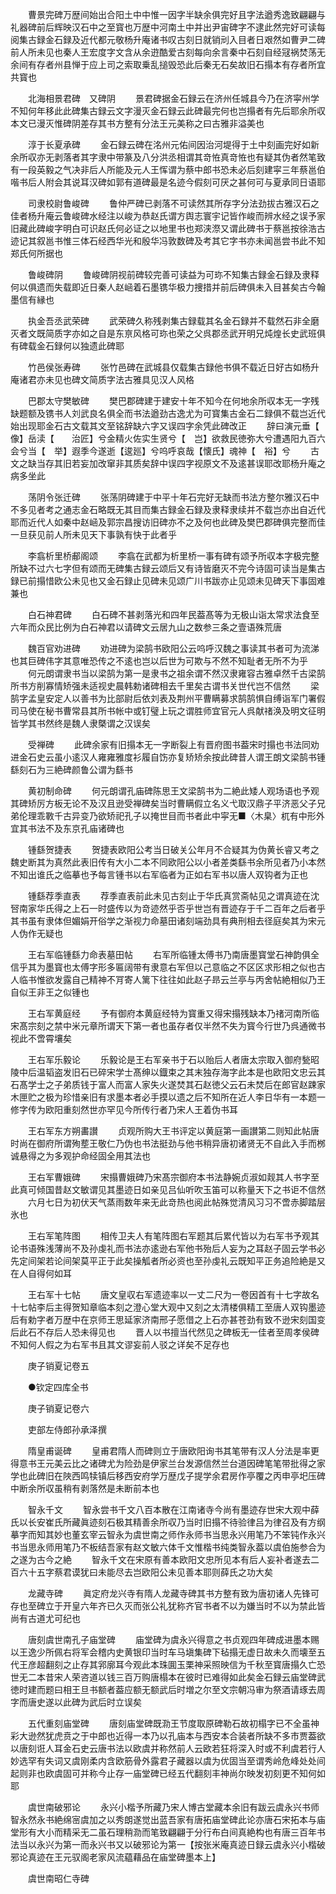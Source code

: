 <!-- { "loadSidebar": true } -->
　　曹景完碑万歴间始出合阳土中中惟一因字半缺余俱完好且字法遒秀逸致翩翩与礼器碑前后辉映汉石中之至寳也万歴中河南土中并出尹宙碑字不逮此然完好可读每阅集古録金石録及近代都元敬杨升庵诸书叹古刻日就销刓入目者日艰然如曹尹二碑前人所未见也秦人王宏度字文含从余逰酷爱古刻每向余言秦中石刻自经冦祸焚荡无余间有存者州县惮于应上司之索取乗乱搥毁恐此后秦无石矣故旧石搨本有存者所宜共寳也

　　北海相景君碑　又碑阴
　　景君碑据金石録云在济州任城县今乃在济寜州学不知何年移此此碑集古録云文字漫灭金石録云此碑最完何也岂搨者有先后耶余所収本文已漫灭惟碑阴差存其书方整有分法王元美称之曰古雅非溢美也

　　淳于长夏承碑
　　金石録云碑在洺州元佑间因治河堤得于土中刻画完好如新余所収亦无剥落者其字隶中带篆及八分洪丞相谓其竒恠真竒恠也有疑其伪者然笔致有一段英毅之气决非后人所能及元人王恽谓为蔡中郎书恐未必后刻建寜三年蔡邕伯喈书后人附会其说耳汉碑如郭有道碑最是名迹今假刻可厌之甚何可与夏承同日语耶

　　司隶校尉鲁峻碑
　　鲁仲严碑已剥落不可读然其所存字分法劲拔古雅汉石之佳者杨升庵云鲁峻碑水经注以峻为恭赵氏谓方舆志寰宇记皆作峻而辨水经之误予家旧藏此碑峻字明白可识赵氏何必证之以地里书也郑浃漈又谓此碑书于蔡邕按徐浩古迹记其叙邕书惟三体石经西华光和殷华冯敦数碑及考其它字书亦未闻邕尝书此不知郑氏何所据也

　　鲁峻碑阴
　　鲁峻碑阴视前碑较完善可读益为可珎不知集古録金石録及隶释何以俱遗而失载即近日秦人赵崡着石墨镌华极力捜措并前后碑俱未入目甚矣古今翰墨信有縁也

　　执金吾丞武荣碑
　　武荣碑久称残剥集古録载其名金石録并不载然石非全磨灭者文既简质字亦如之自是东亰风格可珎也荣之父呉郡丞武开明兄炖煌长史武班俱有碑载金石録何以独遗此碑耶

　　竹邑侯张寿碑
　　张竹邑碑在武城县仅载集古録他书俱不载近日好古如杨升庵诸君亦未见也碑文简质字法古雅具见汉人风格

　　巴郡太守樊敏碑
　　樊巴郡碑建于建安十年不知今在何地余所収本无一字残缺题额及镌书人刘武良名俱全而书法遒劲古逸尤为可寳集古金石二録俱不载岂近代始出现耶金石古文载其文至铭辞缺六字又误四字余凭此碑改正
　　辞曰演元垂【　像】岳渎【　　治匠】兮金精火佐实生贤兮【　岂】欲救民徳弥大兮遭遇阳九百六会兮当【　举】遐季今遂逝【逡廵】兮呜呼哀哉【懐氏】魂神【　裕】兮
　　古文之缺当存其旧若妄加改窜非其质矣辞中误四字视原文不及逺甚误耶改耶杨升庵之病多坐此

　　荡阴令张迁碑
　　张荡阴碑建于中平十年石完好无缺而书法方整尔雅汉石中不多见者考之通志金石略既无其目而集古録金石録及隶释隶续并不载岂亦出自近代耶而近代人如秦中赵崡及郭宗昌搜访旧碑亦不之及何也此碑及樊巴郡碑俱完整而佳一旦获见前人所未见天下事孰有快于此者乎

　　李翕析里桥郙阁颂
　　李翕在武都为析里桥一事有碑有颂予所収本字极完整所缺不过六七字但有颂而无碑集古録云颂后又有诗皆磨灭不完今诗固可读当是集古録已前搨惜欧公未见也又金石録止见碑未见颂广川书跋亦止见颂未见碑天下事固难兼也

　　白石神君碑
　　白石碑不甚剥落光和四年民葢髙等为无极山诣太常求法食至六年而众民比例为白石神君以请碑文云居九山之数参三条之壹语殊荒唐

　　魏百官劝进碑
　　劝进碑为梁鹄书欧阳公云呜呼汉魏之事读其书者可为流涕也其巨碑伟字其意唯恐传之不逺也岂以后世为可欺与不然不知耻者无所不为乎
　　何元朗谓隶书当以梁鹄为第一是隶书之祖余谓不然汉隶雍容古雅卓然千古梁鹄所书方削寡情矫强未适视史晨韩勅诸碑相去千里矣古谓书关世代岂不信然
　　梁鹄字孟皇安定人以善书为比部尉后依刘表及荆州平曹瞒募求鹄鹄惧自缚诣军门署假司马使在秘书曹常县其所书帐中或钉璧上玩之谓胜师宜官元人呉献禇涣及明文征明皆学其书然终是魏人隶槩谓之汉误矣

　　受禅碑
　　此碑余家有旧搨本无一字断裂上有晋府图书葢宋时搨也书法同劝进金石史云虽小逺汉人雍雍雅度衫履自饬亦复矫矫余按此碑昔人谓王朗文梁鹄书锺繇刻石为三絶碑颜鲁公谓为繇书

　　黄初制命碑
　　何元朗谓孔庙碑陈思王文梁鹄书为二絶此矮人观场语也予观其碑矫厉方板无论不及汉且逊受禅碑矣当时曹瞒假立名义弋取汉鼎子平济恶父子兄弟伦理乖斁千古异变乃欲矫祀孔子以掩世目而书者此中寜无■〈木臬〉杌有中形外宜其书法不及东京孔庙诸碑也

　　锺繇贺捷表
　　贺捷表欧阳公考当日破关公年月不合疑其为伪黄长睿又考之魏史断其为真然此表旧传有大小二本不同欧阳公以小者差类繇书余所见者乃小本然不知出谁氏之临摹也予每言锺书以右军临者为正如右军书以唐人双钩者为正也

　　锺繇荐季直表
　　荐季直表前此未见古刻止于华氏真赏斋帖见之谓真迹在沈唘南家华氏得之上石一时盛传以为竒迹然乎否乎世岂有晋迹存于千二百年之后者乎其书虽有隶体但媚娟开俗学之渐视力命墓田诸刻端劲具有典刑相去径庭矣其为宋元人伪作无疑也

　　王右军临锺繇力命表墓田帖
　　右军所临锺太傅书乃南唐墨寳堂石神韵俱全信乎其为墨寳也太傅字形多匾阔带有隶意右军但以己意临之不区区求形相之似也古人临书惟欲发露自己精神不肎寄人篱下往往如此赵子昻云兰亭与丙舍帖絶相似乃王自似王非王之似锺也

　　王右军黄庭经
　　予有御府本黄庭经特为寳重又得宋搨残缺本乃禇河南所临宋髙宗刻之禁中米元章所谓天下第一者也虽存者仅半然不失为寳今行世乃呉通微书视此不啻霄壤矣

　　王右军乐毅论
　　乐毅论是王右军亲书于石以贻后人者唐太宗取入御府甃昭陵中后温韬盗发旧石已碎宋学士髙绅以鐡束之其末独存海字此本是也欧阳文忠云其石髙学士之子弟质钱于富人而富人家失火遂焚其石赵徳父云石未焚后在郎官赵踈家木匣贮之极为珍惜亲旧有求墨本者必手摸以遗之后不知所在近人李日华有一本题一修字传为欧阳重刻然世亦罕见今所传行者乃宋人王着伪书耳

　　王右军东方朔畵讃
　　贞观所购大王书评定以黄庭第一画讃第二则知此帖唐时尚在御府所谓殉塟王敬仁乃伪也书法挺劲与他书稍异唐初诸贤无不自此入手而桞诚悬得之为多观护命经固全用其法也

　　王右军曹娥碑
　　宋搨曹娥碑乃宋髙宗御府本书法静婉贞淑如觌其人书字至此真可倾国昔赵文敏谓见其墨迹日如亲见吕仙听吹玉笛可以称量天下之书讵不信然
　　六月七日为初伏天气蒸雨数年来无此竒热也阅此帖殊觉清风习习不啻赤脚踏层氷也

　　王右军笔阵图
　　相传卫夫人有笔阵图右军题其后累代皆以为右军书予观其论书语殊浅薄尚不及孙虔礼而书法亦逺逊右军他书殆后人妄为之耳赵子固云学书必先定间架若论间架莫平正于此矣操觚者所必资也至孙虔礼云既知平正务追险絶是又在人自得何如耳

　　王右军十七帖
　　唐文皇収右军遗迹率以一丈二尺为一卷因首有十七字故名十七帖李后主得贺知章临本刻之澄心堂大观中又刻之太清楼俱精工至唐人双钩墨迹后有勅字者万歴中在京师王思延家济南邢子愿借之上石亦甚苍劲有致不逊宋刻国变后此石不存后人恐未得见也
　　晋人以书擅当代然见之碑板无一佳者至周孝侯碑不知何人假之为右军书且其文谬妄前人驳之详矣不足存也

　　庚子销夏记卷五

　　●钦定四库全书

　　庚子销夏记卷六

　　吏部左侍郎孙承泽撰

　　隋皇甫诞碑
　　皇甫君隋人而碑则立于唐欧阳询书其笔带有汉人分法是率更得意书王元美云比之诸碑尤为险劲是伊家兰台发源信然兰台道因碑笔笔带批得之家学也此碑旧在陜西鸣犊镇后移西安府学万歴戊子提学余君房作亭覆之丙申亭圯压碑中断余所収虽稍有剥落然是未断前本也

　　智永千文
　　智永尝书千文八百本散在江南诸寺今尚有墨迹存世宋大观中薛氏以长安崔氏所藏眞迹刻石极其精善余所収乃当时旧搨不待验律吕为律召及有方纲摹字而知其妙也董玄宰云智永为虞世南之师作永师书当思永兴用笔乃不笨钝作永兴书当思永师用笔乃不板结吾家有赵文敏六体千文惟楷书纯类智永葢以虞伯施参合为之遂为古今之絶
　　智永千文在宋原有善本欧阳文忠所见本有后人妄补者遂去二百六十五字蔡君谟犹曰未能尽去岂欧阳公未见善本耶则薛氏之功大矣

　　龙藏寺碑
　　眞定府龙兴寺有隋人龙藏寺碑其书方整有致为唐初诸人先锋可存也至碑立于开皇六年齐已久灭而张公礼犹称齐官书者不以为嫌当时不以为禁此皆尚有古道尤可纪也

　　唐刻虞世南孔子庙堂碑
　　庙堂碑为虞永兴得意之书贞观四年碑成进墨本赐以王逸少所佩右将军会稽内史黄银印当时车马塡集碑下毡搨无虚日故未久而壊至五代王彦超翻刻之止存其郛廓耳今观此本珠圎玉栗神采照映信为千秋至寳唐搨久亡恐世无二本昔宋人荣咨道以钱三百万购唐榻本在彼时已难得如此矣金石録云庙堂碑武徳时建而题曰相王旦书额者葢应额无额武后时増之尔至文宗朝冯审为祭酒请琢去周字而唐史遂以此碑为武后时立误矣

　　五代重刻庙堂碑
　　唐刻庙堂碑既泐王节度取原碑勒石故初榻字已不全虽神彩大逊然犹虎贲之于中郎也近得一本乃以孔庙本与西安本合装者所缺不多市贾葢欲以唐刻诳人耳金石史云唐书法以欧虞并称然前人云欧若狂将深入时或不利虞若行人妙选罕有失词又虞刚柔内含欧筋骨外露君子藏器以虞为优固当至谓秀岭危峰处处间起则非也欧虞固可并称今止存一庙堂碑已经五代翻刻丰神尚尔映发初刻更不知何如耶

　　虞世南破邪论
　　永兴小楷予所藏乃宋人博古堂藏本余旧有跋云虞永兴书师智永然永书絶绵宻虞加之以秀朗遂觉出蓝吾家有唐拓庙堂碑此论亦唐石宋拓本与庙堂形有大小而精采无二虽石理稍泐而笔致翩翩于分行布白间真絶构也有唐三百年书法当以永兴为第一而永兴书又以破邪论为第一【按张米庵真迹日録云虞永兴小楷破邪论真迹在王元驭阁老家风流藴藉品在庙堂碑墨本上】

　　虞世南昭仁寺碑
